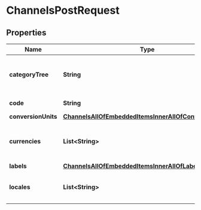 

# ChannelsPostRequest


## Properties

| Name | Type | Description | Notes |
|------------ | ------------- | ------------- | -------------|
|**categoryTree** | **String** | Code of the category tree linked to the channel |  |
|**code** | **String** | Channel code |  |
|**conversionUnits** | [**ChannelsAllOfEmbeddedItemsInnerAllOfConversionUnits**](ChannelsAllOfEmbeddedItemsInnerAllOfConversionUnits.md) |  |  [optional] |
|**currencies** | **List&lt;String&gt;** | Codes of activated currencies for the channel |  |
|**labels** | [**ChannelsAllOfEmbeddedItemsInnerAllOfLabels**](ChannelsAllOfEmbeddedItemsInnerAllOfLabels.md) |  |  [optional] |
|**locales** | **List&lt;String&gt;** | Codes of activated locales for the channel |  |



